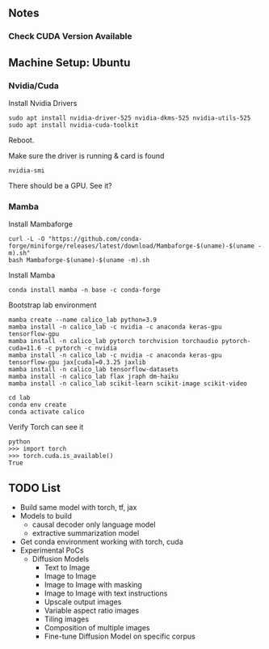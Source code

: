 ## Notes

### Check CUDA Version Available

## Machine Setup: Ubuntu

### Nvidia/Cuda
Install Nvidia Drivers
```
sudo apt install nvidia-driver-525 nvidia-dkms-525 nvidia-utils-525
sudo apt install nvidia-cuda-toolkit

```
Reboot.

Make sure the driver is running & card is found
```
nvidia-smi
```
There should be a GPU. See it?


### Mamba

Install Mambaforge
```
curl -L -O "https://github.com/conda-forge/miniforge/releases/latest/download/Mambaforge-$(uname)-$(uname -m).sh"
bash Mambaforge-$(uname)-$(uname -m).sh
```

Install Mamba
```
conda install mamba -n base -c conda-forge
```

Bootstrap lab environment
```
mamba create --name calico_lab python=3.9
mamba install -n calico_lab -c nvidia -c anaconda keras-gpu tensorflow-gpu
mamba install -n calico_lab pytorch torchvision torchaudio pytorch-cuda=11.6 -c pytorch -c nvidia
mamba install -n calico_lab -c nvidia -c anaconda keras-gpu tensorflow-gpu jax[cuda]=0.3.25 jaxlib
mamba install -n calico_lab tensorflow-datasets
mamba install -n calico_lab flax jraph dm-haiku
mamba install -n calico_lab scikit-learn scikit-image scikit-video

cd lab
conda env create
conda activate calico
```

Verify Torch can see it
```
python
>>> import torch
>>> torch.cuda.is_available()
True
```
 



## TODO List
* Build same model with torch, tf, jax
* Models to build
  * causal decoder only language model
  * extractive summarization model
* Get conda environment working with torch, cuda
* Experimental PoCs
  * Diffusion Models
    * Text to Image
    * Image to Image
    * Image to Image with masking
    * Image to Image with text instructions
    * Upscale output images
    * Variable aspect ratio images
    * Tiling images
    * Composition of multiple images
    * Fine-tune Diffusion Model on specific corpus
